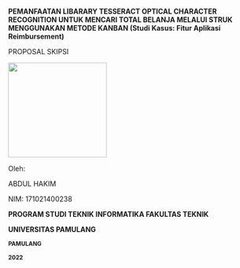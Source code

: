 **PEMANFAATAN LIBARARY TESSERACT OPTICAL CHARACTER RECOGNITION UNTUK
MENCARI TOTAL BELANJA MELALUI STRUK MENGGUNAKAN METODE KANBAN (Studi
Kasus: Fitur Aplikasi Reimbursement)**

PROPOSAL SKIPSI

<img src="https://github.com/akimabs/skripsiku/blob/main/assets/logo-unpam.png" style="width:2.08056in;height:2.01181in" />

Oleh:

ABDUL HAKIM

NIM: 171021400238

**PROGRAM STUDI TEKNIK INFORMATIKA FAKULTAS TEKNIK**

**UNIVERSITAS PAMULANG**

**<sub>PAMULANG</sub>**

**<sub>2022­</sub>**
